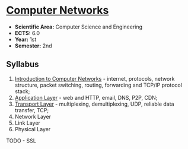 # [Computer Networks](https://www.isel.pt/en/leic/computer-networks)

* **Scientific Area:** Computer Science and Engineering
* **ECTS:** 6.0
* **Year:** 1st
* **Semester:** 2nd

## Syllabus

1. [Introduction to Computer Networks](01-introduction-to-computer-networks.md) - internet, protocols, network structure, packet switching, routing, forwarding and TCP/IP protocol stack;
2. [Application Layer](02-application-layer.md) - web and HTTP, email, DNS, P2P, CDN;
3. [Transport Layer](03-transport-layer.md) - multiplexing, demultiplexing, UDP, reliable data transfer, TCP;
4. Network Layer
5. Link Layer
6. Physical Layer

TODO - SSL  